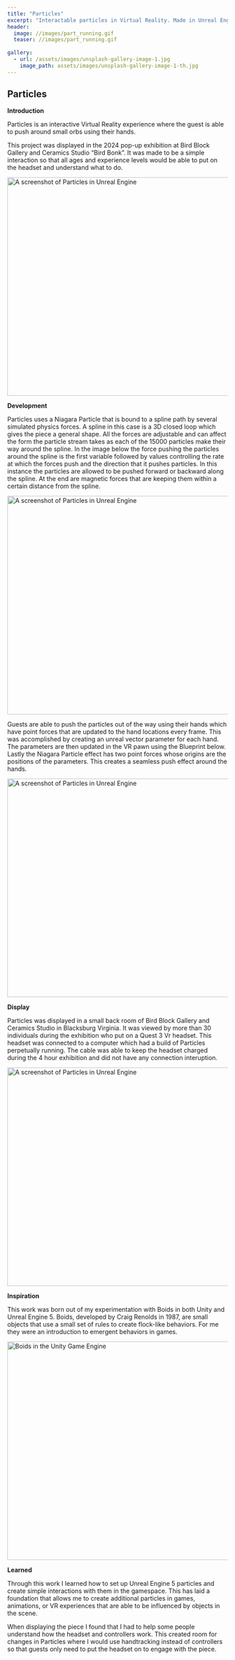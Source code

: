 ```yaml
---
title: "Particles"
excerpt: "Interactable particles in Virtual Reality. Made in Unreal Engine, November, 2024"
header:
  image: //images/part_running.gif
  teaser: //images/part_running.gif
  
gallery:
  - url: /assets/images/unsplash-gallery-image-1.jpg
    image_path: assets/images/unsplash-gallery-image-1-th.jpg
---
```


## Particles

**Introduction**

Particles is an interactive Virtual Reality experience where the guest is able to push around small orbs using their hands.

This project was displayed in the 2024 pop-up exhibition at Bird Block Gallery and Ceramics Studio “Bird Bonk”. It was made to be a simple interaction so that all ages and experience levels would be able to put on the headset and understand what to do.


 <img src="//images/part1.png" alt="A screenshot of Particles in Unreal Engine" width="720" height="500">

**Development**

Particles uses a Niagara Particle that is bound to a spline path by several simulated physics forces. A spline in this case is a 3D closed loop which gives the piece a general shape. All the forces are adjustable and can affect the form the particle stream takes as each of the 15000 particles make their way around the spline. In the image below the force pushing the particles around the spline is the first variable followed by values controlling the rate at which the forces push and the direction that it pushes particles. In this instance the particles are allowed to be pushed forward or backward along the spline. At the end are magnetic forces that are keeping them within a certain distance from the spline.

<img src="//images/partdoc1.png" alt="A screenshot of Particles in Unreal Engine" width="720" height="500">


Guests are able to push the particles out of the way using their hands which have point forces that are updated to the hand locations every frame. This was accomplished by creating an unreal vector parameter for each hand. The parameters are then updated in the VR pawn using the Blueprint below. Lastly the Niagara Particle effect has two point forces whose origins are the positions of the parameters. This creates a seamless push effect around the hands.

<img src="//images/partdoc2.png" alt="A screenshot of Particles in Unreal Engine" width="720" height="500">

**Display**

Particles was displayed in a small back room of Bird Block Gallery and Ceramics Studio in Blacksburg Virginia. It was viewed by more than 30 individuals during the exhibition who put on a Quest 3 Vr headset. This headset was connected to a computer which had a build of Particles perpetually running. The cable was able to keep the headset charged during the 4 hour exhibition and did not have any connection interuption.

 <img src="//images/part_space.jpg" alt="A screenshot of Particles in Unreal Engine" width="720" height="500">

 **Inspiration**
 
This work was born out of my experimentation with Boids in both Unity and Unreal Engine 5. Boids, developed by Craig Renolds in 1987, are small objects that use a small set of rules to create flock-like behaviors. For me they were an introduction to emergent behaviors in games.

<img src="//images/Boids.gif" alt="Boids in the Unity Game Engine" width="720" height="500">

 **Learned**

Through this work I learned how to set up Unreal Engine 5 particles and create simple interactions with them in the gamespace. This has laid a foundation that allows me to create additional particles in games, animations, or VR experiences that are able to be influenced by objects in the scene.

When displaying the piece I found that I had to help some people understand how the headset and controllers work. This created room for changes in Particles where I would use handtracking instead of controllers so that guests only need to put the headset on to engage with the piece.
